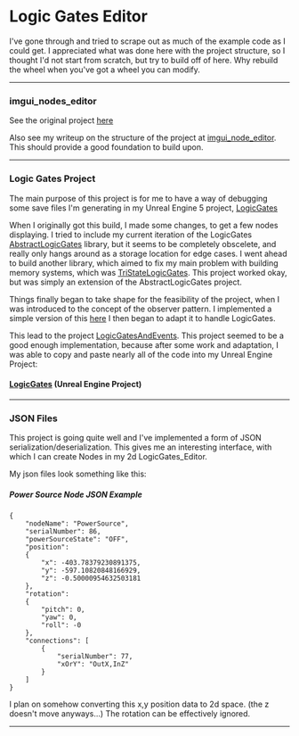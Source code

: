 # Logic Gates Editor

I've gone through and tried to scrape out as much of the example code as I could get. I appreciated
what was done here with the project structure, so I thought I'd not start from scratch, but try to
build off of here. Why rebuild the wheel when you've got a wheel you can modify.

---

### imgui_nodes_editor

See the original project [here](https://github.com/thedmd/imgui-node-editor)

Also see my writeup on the structure of the project at [imgui_node_editor](./Documentation/NodeEditor/imgui_node_editor.md).
This should provide a good foundation to build upon.


---

### Logic Gates Project

The main purpose of this project is for me to have a way of debugging some save files I'm generating
in my Unreal Engine 5 project, [LogicGates](https://github.com/Inversederivative/LogicGates/)


When I originally got this build, I made some changes, to get a few nodes displaying. I tried to
include my current iteration of the LogicGates [AbstractLogicGates](https://github.com/John-Hatton/AbstractLogicCircuits) library, but it seems to be
completely obscelete, and really only hangs around as a storage location for edge cases. I went
ahead to build another library, which aimed to fix my main problem with building memory systems,
which was [TriStateLogicGates](https://github.com/John-Hatton/TristateLogicCircuits). This project
worked okay, but was simply an extension of the AbstractLogicGates project.

Things finally began to take shape for the feasibility of the project, when I was introduced to
the concept of the observer pattern. I implemented a simple version of this [here](https://github.com/inversederivative/DesignPatterns/tree/main/BehavioralPatterns/Observer)
I then began to adapt it to handle LogicGates.

This lead to the project [LogicGatesAndEvents](https://github.com/inversederivative/LogicGatesAndEvents). This project
seemed to be a good enough implementation, because after some work and adaptation, I was able to
copy and paste nearly all of the code into my Unreal Engine Project:

#### [LogicGates](https://github.com/inversederivative/LogicGates) (Unreal Engine Project)

---

### JSON Files

This project is going quite well and I've implemented a form of JSON serialization/deserialization.
This gives me an interesting interface, with which I can create Nodes in my 2d LogicGates_Editor.

My json files look something like this:

##### Power Source Node JSON Example

    {
        "nodeName": "PowerSource",
        "serialNumber": 86,
        "powerSourceState": "OFF",
        "position":
        {
            "x": -403.78379230891375,
            "y": -597.10820848166929,
            "z": -0.50000954632503181
        },
        "rotation":
        {
            "pitch": 0,
            "yaw": 0,
            "roll": -0
        },
        "connections": [
            {
                "serialNumber": 77,
                "xOrY": "OutX,InZ"
            }
        ]
    }

I plan on somehow converting this x,y position data to 2d space. (the z doesn't move anyways...)
The rotation can be effectively ignored.

---

